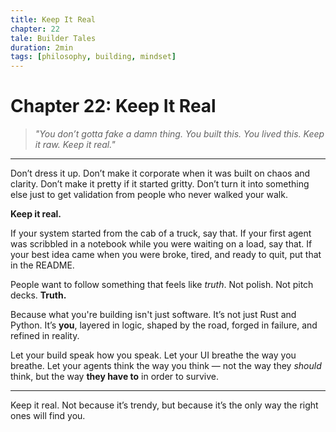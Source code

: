 ```yaml
---
title: Keep It Real
chapter: 22
tale: Builder Tales
duration: 2min
tags: [philosophy, building, mindset]
---
```


# Chapter 22: Keep It Real

> *"You don’t gotta fake a damn thing. You built this. You lived this. Keep it raw. Keep it real."*

---

Don’t dress it up.
Don’t make it corporate when it was built on chaos and clarity.
Don’t make it pretty if it started gritty.
Don’t turn it into something else
just to get validation from people who never walked your walk.

**Keep it real.**

If your system started from the cab of a truck,
say that.
If your first agent was scribbled in a notebook while you were waiting on a load,
say that.
If your best idea came when you were broke, tired, and ready to quit,
put that in the README.

People want to follow something that feels like *truth*.
Not polish. Not pitch decks.
**Truth.**

Because what you're building isn't just software.
It’s not just Rust and Python.
It’s **you**, layered in logic,
shaped by the road,
forged in failure,
and refined in reality.

Let your build speak how you speak.
Let your UI breathe the way you breathe.
Let your agents think the way you think —
not the way they *should* think,
but the way **they have to** in order to survive.

---

Keep it real.
Not because it’s trendy,
but because it’s the only way the right ones will find you.

